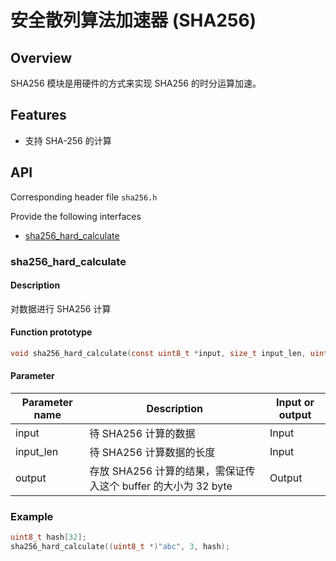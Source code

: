 # 安全散列算法加速器 (SHA256)

## Overview

SHA256 模块是用硬件的方式来实现 SHA256 的时分运算加速。

## Features

- 支持 SHA-256 的计算

## API

Corresponding header file `sha256.h`

Provide the following interfaces

- [sha256\_hard\_calculate](#sha256hardcalculate)

### sha256\_hard\_calculate

#### Description

对数据进行 SHA256 计算

#### Function prototype

```c
void sha256_hard_calculate(const uint8_t *input, size_t input_len, uint8_t *output);
```

#### Parameter

| Parameter name      |  Description                 |  Input or output   |
| --------     | -----                | ----     |
| input          | 待 SHA256 计算的数据     | Input        |
| input\_len     | 待 SHA256 计算数据的长度 | Input       |
| output        |存放 SHA256 计算的结果，需保证传入这个 buffer 的大小为 32 byte | Output|

### Example

```c
uint8_t hash[32];
sha256_hard_calculate((uint8_t *)"abc", 3, hash);
```